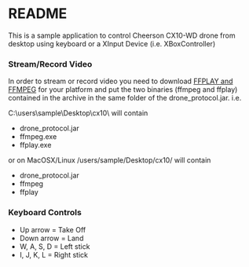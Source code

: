 # README #

This is a sample application to control Cheerson CX10-WD drone from desktop using keyboard or a XInput Device (i.e. XBoxController)

### Stream/Record Video ###

In order to stream or record video you need to download [FFPLAY and FFMPEG](https://ffmpeg.org/download.html) for your platform and
put the two binaries (ffmpeg and ffplay) contained in the archive in the same folder of the drone_protocol.jar.
i.e.

C:\users\sample\Desktop\cx10\ will contain
* drone_protocol.jar
* ffmpeg.exe
* ffplay.exe

or on MacOSX/Linux
/users/sample/Desktop/cx10/ will contain
* drone_protocol.jar
* ffmpeg
* ffplay


### Keyboard Controls ###

* Up arrow = Take Off
* Down arrow = Land
* W, A, S, D = Left stick
* I, J, K, L = Right stick